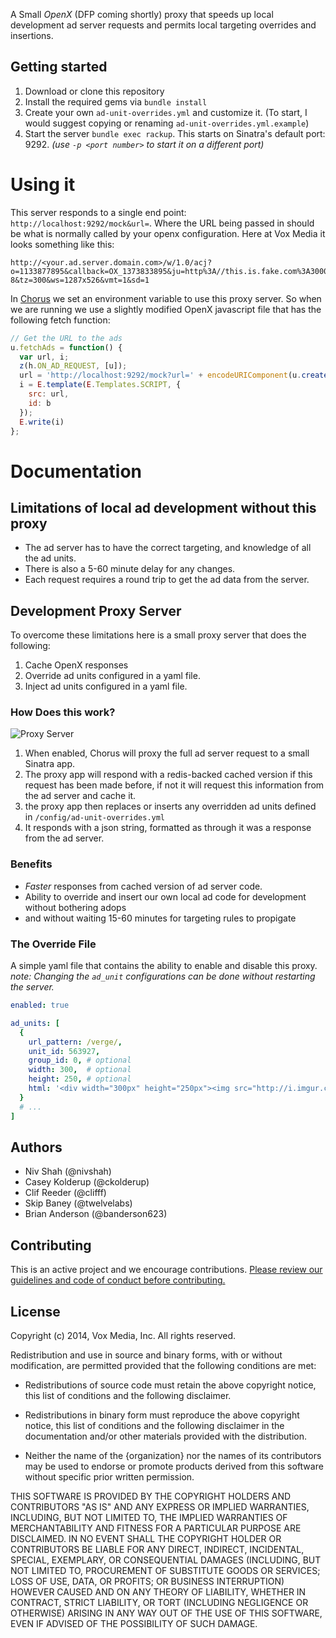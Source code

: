 A Small _OpenX_ (DFP coming shortly) proxy that speeds up local development ad server requests and permits local targeting overrides and insertions.



## Getting started

1. Download or clone this repository
2. Install the required gems via `bundle install`
3. Create your own `ad-unit-overrides.yml` and customize it. (To start, I would suggest copying or renaming `ad-unit-overrides.yml.example`)
4. Start the server `bundle exec rackup`. This starts on Sinatra's default port: 9292. _(use `-p <port number>` to start it on a different port)_

# Using it

This server responds to a single end point: `http://localhost:9292/mock&url=`. Where the URL being passed in should be what is normally called by your openx configuration. Here at Vox Media it looks something like this:

```
http://<your.ad.server.domain.com>/w/1.0/acj?o=1133877895&callback=OX_1373833895&ju=http%3A//this.is.fake.com%3A3000/&jr=&tid=16&pgid=13822&auid=561878%2C564363%2C463317%2C304996&c.browser_width=xlarge&res=1920x1200x24&plg=swf%2Csl%2Cqt%2Cshk%2Cpm&ch=UTF-8&tz=300&ws=1287x526&vmt=1&sd=1
```

In [Chorus](http://product.voxmedia.com/2012/5/6/5426772/all-together-now-introducing-the-vox-product-blog-and-chorus) we set an environment variable to use this proxy server. So when we are running we use a slightly modified OpenX javascript file that has the following fetch function:

```javascript
// Get the URL to the ads
u.fetchAds = function() {
  var url, i;
  z(h.ON_AD_REQUEST, [u]);
  url = 'http://localhost:9292/mock?url=' + encodeURIComponent(u.createAdRequestURL());
  i = E.template(E.Templates.SCRIPT, {
    src: url,
    id: b
  });
  E.write(i)
};
```

# Documentation

## Limitations of local ad development without this proxy

* The ad server has to have the correct targeting, and knowledge of all the ad units.
* There is also a 5-60 minute delay for any changes.
* Each request requires a round trip to get the ad data from the server.

## Development Proxy Server

To overcome these limitations here is a small proxy server that does the following:

1. Cache OpenX responses
2. Override ad units configured in a yaml file.
3. Inject ad units configured in a yaml file.

### How Does this work?

![Proxy Server](http://i.imgur.com/ZdoKD2q.png)

1. When enabled, Chorus will proxy the full ad server request to a small Sinatra app.
2. The proxy app will respond with a redis-backed cached version if this request has been made before, if not it will request this information from the ad server and cache it.
3. the proxy app then replaces or inserts any overridden ad units defined in `/config/ad-unit-overrides.yml`
4. It responds with a json string, formatted as through it was a response from the ad server.

### Benefits

* _Faster_ responses from cached version of ad server code.
* Ability to override and insert our own local ad code for development without bothering adops
* and without waiting 15-60 minutes for targeting rules to propigate

### The Override File

A simple yaml file that contains the ability to enable and disable this proxy. _note: Changing the `ad_unit` configurations can be done without restarting the server._

```yaml
enabled: true

ad_units: [
  {
    url_pattern: /verge/,
    unit_id: 563927,
    group_id: 0, # optional
    width: 300,  # optional
    height: 250, # optional
    html: '<div width="300px" height="250px"><img src="http://i.imgur.com/OsM2GBy.png"/></div>'
  }
  # ...
]
```

## Authors

* Niv Shah (@nivshah)
* Casey Kolderup (@ckolderup)
* Clif Reeder (@clifff)
* Skip Baney (@twelvelabs)
* Brian Anderson (@banderson623)

## Contributing

This is an active project and we encourage contributions. [Please review our guidelines and code of conduct before contributing.](https://github.com/voxmedia/open-source-contribution-guidelines)

## License

Copyright (c) 2014, Vox Media, Inc.
All rights reserved.

Redistribution and use in source and binary forms, with or without
modification, are permitted provided that the following conditions are met:

* Redistributions of source code must retain the above copyright notice, this
  list of conditions and the following disclaimer.

* Redistributions in binary form must reproduce the above copyright notice,
  this list of conditions and the following disclaimer in the documentation
  and/or other materials provided with the distribution.

* Neither the name of the {organization} nor the names of its
  contributors may be used to endorse or promote products derived from
  this software without specific prior written permission.

THIS SOFTWARE IS PROVIDED BY THE COPYRIGHT HOLDERS AND CONTRIBUTORS "AS IS"
AND ANY EXPRESS OR IMPLIED WARRANTIES, INCLUDING, BUT NOT LIMITED TO, THE
IMPLIED WARRANTIES OF MERCHANTABILITY AND FITNESS FOR A PARTICULAR PURPOSE ARE
DISCLAIMED. IN NO EVENT SHALL THE COPYRIGHT HOLDER OR CONTRIBUTORS BE LIABLE
FOR ANY DIRECT, INDIRECT, INCIDENTAL, SPECIAL, EXEMPLARY, OR CONSEQUENTIAL
DAMAGES (INCLUDING, BUT NOT LIMITED TO, PROCUREMENT OF SUBSTITUTE GOODS OR
SERVICES; LOSS OF USE, DATA, OR PROFITS; OR BUSINESS INTERRUPTION) HOWEVER
CAUSED AND ON ANY THEORY OF LIABILITY, WHETHER IN CONTRACT, STRICT LIABILITY,
OR TORT (INCLUDING NEGLIGENCE OR OTHERWISE) ARISING IN ANY WAY OUT OF THE USE
OF THIS SOFTWARE, EVEN IF ADVISED OF THE POSSIBILITY OF SUCH DAMAGE.